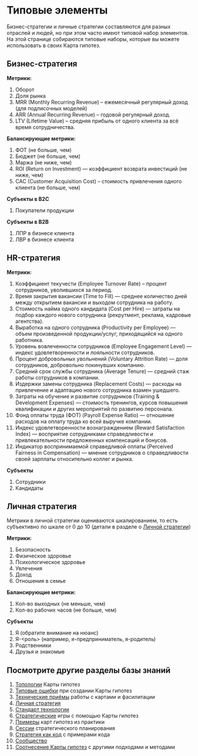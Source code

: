 # Типовые элементы

Бизнес-стратегии и личные стратегии составляются для разных отраслей и людей, но при этом часто имеют типовой набор элементов. На этой странице собираются типовые наборы, которые вы можете использовать в своих Карта гипотез.

## Бизнес-стратегия

**Метрики:**
1. Оборот
1. Доля рынка
1. MRR (Monthly Recurring Revenue) – ежемесячный регулярный доход (для подписочных моделей)
1. ARR (Annual Recurring Revenue) – годовой регулярный доход.
1. LTV (Lifetime Value) – средняя прибыль от одного клиента за всё время сотрудничества.

**Балансирующие метрики:**
1. ФОТ (не больше, чем)
1. Бюджет (не больше, чем)
1. Маржа (не ниже, чем)
1. ROI (Return on Investment) — коэффициент возврата инвестиций (не ниже, чем)
2. CAC (Customer Acquisition Cost) – стоимость привлечения одного клиента (не больше, чем)

**Субъекты в B2C**
1. Покупатели продукции
   
**Субъекты в B2B**
1. ЛПР в бизнесе клиента
1. ЛВР в бизнесе клиента

## HR-стратегия

**Метрики:**
1. Коэффициент текучести (Employee Turnover Rate) – процент сотрудников, уволившихся за период.
1. Время закрытия вакансии (Time to Fill) — среднее количество дней между открытием вакансии и выходом сотрудника на работу.
1. Стоимость найма одного кандидата (Cost per Hire) — затраты на подбор каждого нового сотрудника (рекрутмент, реклама, кадровые агентства).
1. Выработка на одного сотрудника (Productivity per Employee) — объем произведенной продукции/услуг, приходящийся на одного работника.
1. Уровень вовлеченности сотрудников (Employee Engagement Level) — индекс удовлетворенности и лояльности сотрудников.
1. Процент добровольных увольнений (Voluntary Attrition Rate) — доля сотрудников, добровольно покинувших компанию.
1. Средний срок службы сотрудника (Average Tenure) — средний стаж работы сотрудников в компании.
1. Издержки замены сотрудника (Replacement Costs) — расходы на привлечение и адаптацию нового сотрудника взамен ушедшего.
1. Затраты на обучение и развитие сотрудников (Training & Development Expenses) — стоимость тренингов, курсов повышения квалификации и других мероприятий по развитию персонала.
1. Фонд оплаты труда (ФОТ) (Payroll Expense Ratio) — отношение расходов на оплату труда ко всей выручке компании.
1. Индекс удовлетворенности вознаграждением (Reward Satisfaction Index) — восприятие сотрудниками справедливости и привлекательности предложенных компенсаций и бонусов.
1. Индикатор воспринимаемой справедливой оплаты (Perceived Fairness in Compensation) — мнение сотрудников о справедливости своей зарплаты относительно коллег и рынка.

**Субъекты**
1. Сотрудники
1. Кандидаты

## Личная стратегия

Метрики в личной стратегии оцениваются шкалированием, то есть субъективно по шкале от 0 до 10 (детали в разделе о [Личной стратегии](personalstrategy.md))

**Метрики:**
1. Безопасность
1. Физическое здоровье
1. Психологическое здоровье
1. Увлечения
1. Доход
1. Отношения в семье

**Балансирующие метрики:**
1. Кол-во выходных (не меньше, чем)
1. Кол-во рабочих часов (не больше, чем)

**Субъекты**
1. Я (обратите внимание на нюанс)
1. Я-<роль> (например, я-предприниматель, я-родитель)
1. Родственники
1. Друзья и знакомые

## Посмотрите другие разделы базы знаний
1. [Топологии](topology.md) Карты гипотез
1. [Типовые ошибки](troubleshooting.md) при создании Карты гипотез
1. [Технические приёмы](techniques.md) работы с картами и фасилитации
1. [Личная стратегия](personalstrategy.md)
1. [Стандарт технологии](standard.md)
1. [Стратегические](strategicgames.md) игры с помощью Карты гипотез
1. [Примеры](examples.md) карт гипотез из практики
1. [Сессии](stratsession.md) стратегического планирования
1. [Стратегия как код](strategyascode.md) с примерами кода
1. [Сообщество](typicalelements.md)
1. [Соотнесение Карты гипотез](methodologylinks.md) с другими подходами и методами
